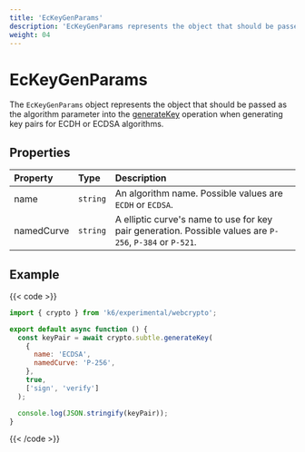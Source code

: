```yaml
---
title: 'EcKeyGenParams'
description: 'EcKeyGenParams represents the object that should be passed as the algorithm parameter into the generateKey operation, when generating ECDH or ECDSA key pairs.'
weight: 04
---
```


# EcKeyGenParams

The `EcKeyGenParams` object represents the object that should be passed as the algorithm parameter into the [generateKey](https://grafana.com/docs/k6/<K6_VERSION>/javascript-api/k6-experimental/webcrypto/subtlecrypto/generatekey) operation when generating key pairs for ECDH or ECDSA algorithms.

## Properties

| Property   | Type     | Description                                                                                              |
| :--------- | :------- | :------------------------------------------------------------------------------------------------------- |
| name       | `string` | An algorithm name. Possible values are `ECDH` or `ECDSA`.                                                |
| namedCurve | `string` | A elliptic curve's name to use for key pair generation. Possible values are `P-256`, `P-384` or `P-521`. |

## Example

{{< code >}}

```javascript
import { crypto } from 'k6/experimental/webcrypto';

export default async function () {
  const keyPair = await crypto.subtle.generateKey(
    {
      name: 'ECDSA',
      namedCurve: 'P-256',
    },
    true,
    ['sign', 'verify']
  );

  console.log(JSON.stringify(keyPair));
}
```

{{< /code >}}
